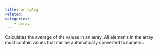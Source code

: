 ```yaml
---
title: arrayAvg
related:
categories:
    - array
---
```


Calculates the average of the values in an array.
All elements in the array must contain values that can be automatically converted to numeric.